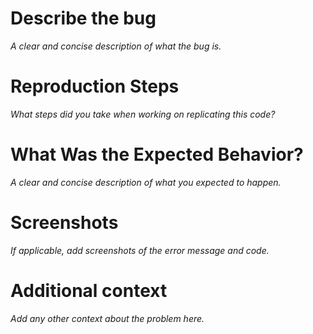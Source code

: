# Describe the bug
*A clear and concise description of what the bug is.*

# Reproduction Steps
*What steps did you take when working on replicating this code?*

# What Was the Expected Behavior? 
*A clear and concise description of what you expected to happen.*

# Screenshots
*If applicable, add screenshots of the error message and code.* 

# Additional context
*Add any other context about the problem here.*
